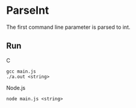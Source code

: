# ParseInt

The first command line parameter is parsed to int. 

## Run

C

    gcc main.js
    ./a.out <string>

Node.js

    node main.js <string>
